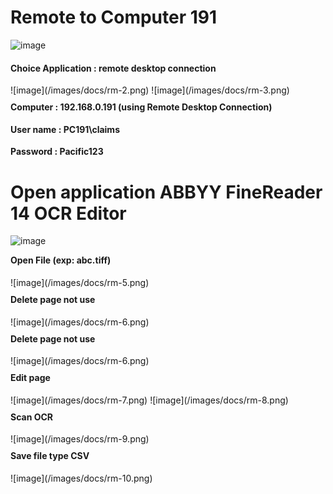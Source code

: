 # Remote to Computer 191
![image](/images/docs/rm-1.png)
<h4>Choice Application : remote desktop connection</h4>
![image](/images/docs/rm-2.png)
![image](/images/docs/rm-3.png)
<h4 style="margin-top: 10px;">Computer : 192.168.0.191  (using Remote Desktop Connection)</h4>
<h4 style="margin-top: 10px;">User name : PC191\claims</h4>
<h4 style="margin-top: 10px;">Password : Pacific123</h4>

# Open application ABBYY FineReader 14 OCR Editor
![image](/images/docs/rm-4.png)

<h4 style="margin-top: 10px;">Open File  (exp: abc.tiff)</h4>
![image](/images/docs/rm-5.png)

<h4 style="margin-top: 10px;">Delete page not use </h4>
![image](/images/docs/rm-6.png)

<h4 style="margin-top: 10px;">Delete page not use </h4>
![image](/images/docs/rm-6.png)

<h4 style="margin-top: 10px;">Edit page </h4>
![image](/images/docs/rm-7.png)
![image](/images/docs/rm-8.png)

<h4 style="margin-top: 10px;">Scan OCR </h4>
![image](/images/docs/rm-9.png)

<h4 style="margin-top: 10px;">Save file type CSV </h4>
![image](/images/docs/rm-10.png)
